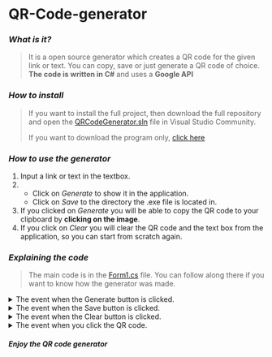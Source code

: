 # QR-Code-generator

### *What is it?*
> It is a open source generator which creates a QR code for the given link or text. You can copy, save or just generate a QR code of choice. **The code is written in C#** and uses a **Google API**

### *How to install*
> If you want to install the full project, then download the full repository and open the [QRCodeGenerator.sln](https://github.com/iLoveBread-Code/QR-Code-generator/blob/main/QRCodeGenerator.sln) file in Visual Studio Community.
> 
> If you want to download the program only, [click here](https://github.com/error404-69-dotcom/QR-Code-generator/raw/main/QRCodeGenerator/bin/Release/QRCodeGenerator.exe)

### *How to use the generator*
1. Input a link or text in the textbox.
2. * Click on *Generate* to show it in the application.
   * Click on *Save* to the directory the .exe file is located in.
3. If you clicked on *Generate* you will be able to copy the QR code to your clipboard by **clicking on the image**.
4. If you click on *Clear* you will clear the QR code and the text box from the application, so you can start from scratch again.

### *Explaining the code*
> The main code is in the [Form1.cs](https://github.com/error404-69-dotcom/QR-Code-generator/blob/main/QRCodeGenerator/Form1.cs) file. You can follow along there if you want to know how the generator was made.

<details closed><summary>The event when the Generate button is clicked.</summary>

```csharp
private void btnGen_Click(object sender, EventArgs e)
{
    try
    {
        if (txtLink.Text != "")
        {
            var url = string.Format("http://chart.apis.google.com/chart?cht=qr&chs={1}x{2}&chl={0}", txtLink.Text, 180, 180);
            picbxCode.ImageLocation = url;

            lblInfo.Text = "Click the QR code to copy it";
        }
        else
        {
            MessageBox.Show("Please give a link", "Error", MessageBoxButtons.OK, MessageBoxIcon.Error);
        }
    }
    catch (Exception)
    {
        MessageBox.Show("Could not create the QR code", "Error", MessageBoxButtons.OK, MessageBoxIcon.Error);
    }
}
```

</details>

<details closed><summary>The event when the Save button is clicked.</summary>
  
```csharp
private void btnSave_Click(object sender, EventArgs e)
{
    if (txtLink.Text != "")
    {
        string name = txtLink.Text.Replace("/", "");
        var url = string.Format("http://chart.apis.google.com/chart?cht=qr&chs={1}x{2}&chl={0}", txtLink.Text, 180, 180);
        WebResponse response = default(WebResponse);
        Stream remoteStream = default(Stream);
        StreamReader readStream = default(StreamReader);
        WebRequest request = WebRequest.Create(url);
        response = request.GetResponse();
        remoteStream = response.GetResponseStream();
        readStream = new StreamReader(remoteStream);
        System.Drawing.Image img = System.Drawing.Image.FromStream(remoteStream);
        img.Save($"{name}.png");
        response.Close();
        remoteStream.Close();
        readStream.Close();
    }
    else
    {
        MessageBox.Show("Could not save the QR code", "Error", MessageBoxButtons.OK, MessageBoxIcon.Error);
    }
}
```

</details>

<details><summary>The event when the Clear button is clicked.</summary>

```csharp
private void btnClear_Click(object sender, EventArgs e)
{
    try
    {
        txtLink.Text = string.Empty;
        lblInfo.Text = string.Empty;
        picbxCode.Image = null;
    }
    catch (Exception)
    {
        MessageBox.Show("Could not clear the application", "Error", MessageBoxButtons.OK, MessageBoxIcon.Error);
    }
}
```
  
</details>

<details><summary>The event when you click the QR code.</summary>

```csharp
private void picbxCode_MouseDoubleClick(object sender, EventArgs e)
{
    DialogResult question = MessageBox.Show("Do you want to copy the QR code to your clipboard?", "Warning", MessageBoxButtons.YesNo, MessageBoxIcon.Question);

    if (question == DialogResult.Yes)
    {
        Image img = new Bitmap(picbxCode.Width, picbxCode.Height);

        Graphics g = Graphics.FromImage(img);

        g.CopyFromScreen(PointToScreen(picbxCode.Location), new Point(0, 0), new Size(picbxCode.Width, picbxCode.Height));

        Clipboard.SetImage(img);

        g.Dispose();
    }
    else if (question == DialogResult.No)
    {
        return;
    }
```
  
</details>

#### *Enjoy the QR code generator*
